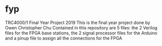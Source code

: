 # fyp
TRC4000/1 Final Year Project 2019
This is the final year project done by Owen Christopher Chu
Contained in this repository are 5 files: the 2 Verilog files for the FPGA base stations, the 2 signal processor files for the Arduino and a pinup file to assign all the connections for the FPGA

